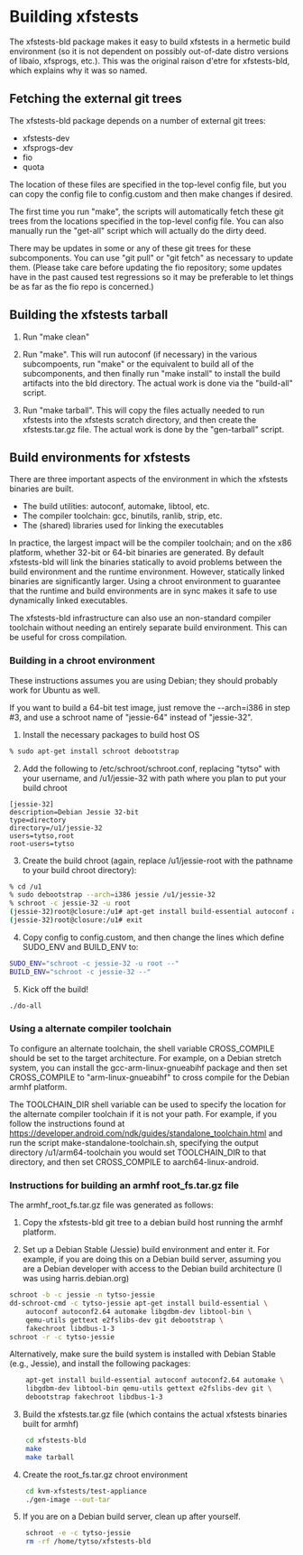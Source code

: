 # Building xfstests

The xfstests-bld package makes it easy to build xfstests in a hermetic
build environment (so it is not dependent on possibly out-of-date
distro versions of libaio, xfsprogs, etc.).  This was the original 
raison d'etre for xfstests-bld, which explains why it was so named.

## Fetching the external git trees

The xfstests-bld package depends on a number of external git trees:

* xfstests-dev
* xfsprogs-dev
* fio
* quota

The location of these files are specified in the top-level config
file, but you can copy the config file to config.custom and then make
changes if desired.

The first time you run "make", the scripts will automatically fetch
these git trees from the locations specified in the top-level config
file.  You can also manually run the "get-all" script which will
actually do the dirty deed.

There may be updates in some or any of these git trees for these
subcomponents.  You can use "git pull" or "git fetch" as necessary to
update them.  (Please take care before updating the fio repository;
some updates have in the past caused test regressions so it may be
preferable to let things be as far as the fio repo is concerned.)

## Building the xfstests tarball

1.  Run "make clean"

2.  Run "make".  This will run autoconf (if necessary) in the various
subcompoents, run "make" or the equivalent to build all of the
subcomponents, and then finally run "make install" to install the
build artifacts into the bld directory.  The actual work is done via
the "build-all" script.

3.  Run "make tarball".  This will copy the files actually needed to
run xfstests into the xfstests scratch directory, and then create the
xfstests.tar.gz file.  The actual work is done by the "gen-tarball"
script.

## Build environments for xfstests

There are three important aspects of the environment in which the
xfstests binaries are built.

* The build utilities: autoconf, automake, libtool, etc.
* The compiler toolchain: gcc, binutils, ranlib, strip, etc.
* The (shared) libraries used for linking the executables

In practice, the largest impact will be the compiler toolchain; and on
the x86 platform, whether 32-bit or 64-bit binaries are generated.  By
default xfstests-bld will link the binaries statically to avoid
problems between the build environment and the runtime environment.
However, statically linked binaries are significantly larger.  Using a
chroot environment to guarantee that the runtime and build
environments are in sync makes it safe to use dynamically linked
executables.

The xfstests-bld infrastructure can also use an non-standard compiler
toolchain without needing an entirely separate build environment.
This can be useful for cross compilation.

### Building in a chroot environment

These instructions assumes you are using Debian; they should probably
work for Ubuntu as well.

If you want to build a 64-bit test image, just remove the --arch=i386
in step #3, and use a schroot name of "jessie-64" instead of
"jessie-32".

1)  Install the necessary packages to build host OS

```sh
% sudo apt-get install schroot debootstrap
```

2) Add the following to /etc/schroot/schroot.conf, replacing "tytso"
with your username, and /u1/jessie-32 with path where you plan to
put your build chroot

```
[jessie-32]
description=Debian Jessie 32-bit
type=directory
directory=/u1/jessie-32
users=tytso,root
root-users=tytso
```

3) Create the build chroot (again, replace /u1/jessie-root with the
pathname to your build chroot directory):

```sh
% cd /u1
% sudo debootstrap --arch=i386 jessie /u1/jessie-32
% schroot -c jessie-32 -u root
(jessie-32)root@closure:/u1# apt-get install build-essential autoconf autoconf2.64 automake libgdbm-dev libtool-bin qemu-utils gettext e2fslibs-dev git debootstrap
(jessie-32)root@closure:/u1# exit
```

4) Copy config to config.custom, and then change the lines which
define SUDO_ENV and BUILD_ENV to:

```sh
SUDO_ENV="schroot -c jessie-32 -u root --"
BUILD_ENV="schroot -c jessie-32 --"
```

5)  Kick off the build!

```sh
./do-all
```

### Using a alternate compiler toolchain

To configure an alternate toolchain, the shell variable CROSS_COMPILE
should be set to the target architecture.  For example, on a Debian
stretch system, you can install the gcc-arm-linux-gnueabihf package
and then set CROSS_COMPILE to "arm-linux-gnueabihf" to cross compile
for the Debian armhf platform.

The TOOLCHAIN_DIR shell variable can be used to specify the location
for the alternate compiler toolchain if it is not your path.  For
example, if you follow the instructions found at
https://developer.android.com/ndk/guides/standalone_toolchain.html and
run the script make-standalone-toolchain.sh, specifying the output
directory /u1/arm64-toolchain you would set TOOLCHAIN_DIR to that
directory, and then set CROSS_COMPILE to aarch64-linux-android.

### Instructions for building an armhf root_fs.tar.gz file

The armhf_root_fs.tar.gz file was generated as follows:

1.  Copy the xfstests-bld git tree to a debian build host running the
armhf platform.

2.  Set up a Debian Stable (Jessie) build environment and enter it.  For
example, if you are doing this on a Debian build server, assuming you
are a Debian developer with access to the Debian build architecture (I
was using harris.debian.org)
```bash
schroot -b -c jessie -n tytso-jessie
dd-schroot-cmd -c tytso-jessie apt-get install build-essential \
	autoconf autoconf2.64 automake libgdbm-dev libtool-bin \
	qemu-utils gettext e2fslibs-dev git debootstrap \
	fakechroot libdbus-1-3
schroot -r -c tytso-jessie
```
Alternatively, make sure the build system is installed with Debian
Stable (e.g., Jessie), and install the following packages:
```bash
	apt-get install build-essential autoconf autoconf2.64 automake \
	libgdbm-dev libtool-bin qemu-utils gettext e2fslibs-dev git \
	debootstrap fakechroot libdbus-1-3
```
3.  Build the xfstests.tar.gz file (which contains the actual xfstests binaries built for armhf)
```bash
	cd xfstests-bld
	make
	make tarball
```
4.   Create the root_fs.tar.gz chroot environment
```bash
	cd kvm-xfstests/test-appliance
	./gen-image --out-tar
```
5.  If you are on a Debian build server, clean up after yourself.
```bash
	schroot -e -c tytso-jessie
	rm -rf /home/tytso/xfstests-bld
```
